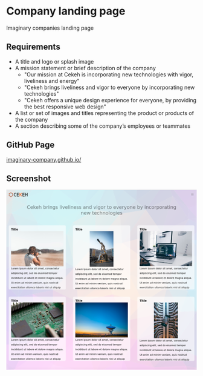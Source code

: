 # Company landing page

Imaginary companies landing page

## Requirements

 - A title and logo or splash image
 - A mission statement or brief description of the company
   - "Our mission at Cekeh is incorporating new technologies with vigor, liveliness and energy"
   - "Cekeh brings liveliness and vigor to everyone by incorporating new technologies"
   - "Cekeh offers a unique design experience for everyone, by providing the best responsive web design"
 - A list or set of images and titles representing the product or products of the company
 - A section describing some of the company’s employees or teammates

## GitHub Page

[imaginary-company.github.io/](https://thomasvanbommel.github.io/imaginary-company.github.io/)

## Screenshot

![alt text](screenshot.png "index.html screenshot")
